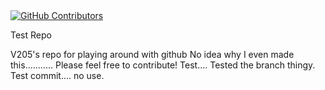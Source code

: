 <a href="https://github.com/V205Arduino/Test/graphs/contributors">
  <img alt="GitHub Contributors" src="https://img.shields.io/github/contributors/V205Arduino/Test" />
</a>

Test Repo

V205's repo for playing around with github
No idea why I even made this...........
Please feel free to contribute!
Test....
Tested the branch thingy.
Test commit.... no use.
